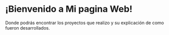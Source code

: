 # ¡Bienvenido a Mi pagina Web!
Donde podrás encontrar los proyectos que realizo y su explicación de como fueron desarrollados.
